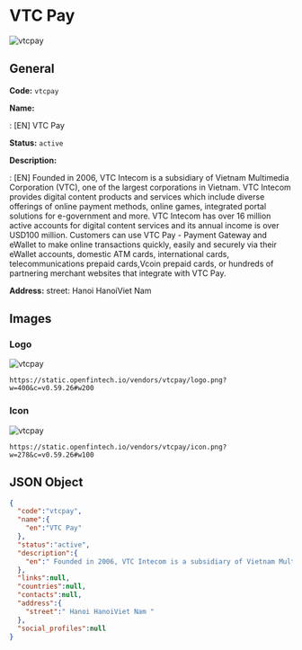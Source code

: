 
# VTC Pay 
![vtcpay](https://static.openfintech.io/vendors/vtcpay/logo.png?w=400&c=v0.59.26#w200)  

## General 
 
**Code:** `vtcpay` 
 
**Name:** 
 
:	[EN] VTC Pay 
 
**Status:** `active` 
 
**Description:** 
 
: [EN]  Founded in 2006, VTC Intecom is a subsidiary of Vietnam Multimedia Corporation (VTC), one of the largest corporations in Vietnam. VTC Intecom provides digital content products and services which include diverse offerings of online payment methods, online games, integrated portal solutions for e-government and more. VTC Intecom has over 16 million active accounts for digital content services and its annual income is over USD100 million. Customers can use VTC Pay - Payment Gateway and eWallet to make online transactions quickly, easily and securely via their eWallet accounts, domestic ATM cards, international cards, telecommunications prepaid cards,Vcoin prepaid cards, or hundreds of partnering merchant websites that integrate with VTC Pay.  
 
**Address:** 
street:  Hanoi HanoiViet Nam  

## Images 

### Logo 
 
![vtcpay](https://static.openfintech.io/vendors/vtcpay/logo.png?w=400&c=v0.59.26#w200)  

```
https://static.openfintech.io/vendors/vtcpay/logo.png?w=400&c=v0.59.26#w200
```  

### Icon 
 
![vtcpay](https://static.openfintech.io/vendors/vtcpay/icon.png?w=278&c=v0.59.26#w100)  

```
https://static.openfintech.io/vendors/vtcpay/icon.png?w=278&c=v0.59.26#w100
```  

## JSON Object 

```json
{
  "code":"vtcpay",
  "name":{
    "en":"VTC Pay"
  },
  "status":"active",
  "description":{
    "en":" Founded in 2006, VTC Intecom is a subsidiary of Vietnam Multimedia Corporation (VTC), one of the largest corporations in Vietnam. VTC Intecom provides digital content products and services which include diverse offerings of online payment methods, online games, integrated portal solutions for e-government and more. VTC Intecom has over 16 million active accounts for digital content services and its annual income is over USD100 million. Customers can use\u00a0VTC Pay - Payment Gateway and eWallet to make online transactions quickly, easily and securely via their eWallet accounts, domestic ATM cards, international cards, telecommunications prepaid cards,Vcoin\u00a0prepaid cards, or hundreds of partnering merchant websites that integrate with VTC Pay. "
  },
  "links":null,
  "countries":null,
  "contacts":null,
  "address":{
    "street":" Hanoi HanoiViet Nam "
  },
  "social_profiles":null
}
```  
